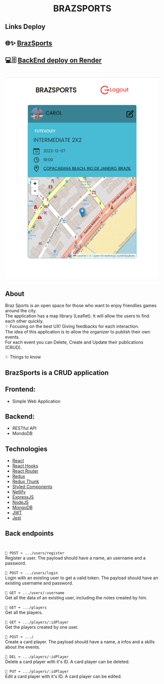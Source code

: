 <h1 align="center">BRAZSPORTS</h1>

## Links Deploy

## 🌐✨ [BrazSports](https://brazsports.netlify.app)

## 💻🗄 [BackEnd deploy on Render](https://braz-sports-backend.onrender.com/players)

<br/>

<img src="./public/public-images/detail-event.png" width="600" />
<br/>

## About

Braz Sports is an open space for those who want to enjoy friendlies games around the city.
<br>
The application has a map library (Leaflet). It will allow the users to find each other quickly. 
<br>
✨ Focusing on the best UX! Giving feedbacks for each interaction. 
<br>
The idea of this application is to allow the organizer to publish their own events.
<br>
For each event you can Delete, Create and Update their publications (CRUD).
<br/>

✨ Things to know

## BrazSports is a CRUD application

## Frontend:
- Simple Web Application

## Backend:
- RESTful API
- MondoDB

## Technologies

- [React](https://reactjs.org/)
- [React Hooks](https://reactjs.org/docs/hooks-intro.html)
- [React Router](https://reactrouter.com/web/guides/quick-start)
- [Redux](https://redux.js.org/)
- [Redux Thunk](https://github.com/reduxjs/redux-thunk)
- [Styled Components](https://styled-components.com/)
- [Netlify](https://www.netlify.com)
- [ExpressJS](https://expressjs.com)
- [NodeJS](https://nodejs.org/)
- [MongoDB](https://www.mongodb.com)
- [JWT](https://jwt.io)
- [Jest](https://jestjs.io)

## Back endpoints <br><br>

`🔹 POST ➡️ .../users/register`  
Register a user. The payload should have a name, an username and a password.

`🔹 POST ➡️ .../users/login`  
Login with an existing user to get a valid token. The payload should have an existing username and password.

`🔹 GET ➡️ .../users/:username`  
Get all the data of an existing user, including the notes created by him.

`🔹 GET ➡️ .../players`  
Get all the players.

`🔹 GET ➡️ .../players/:idPlayer`  
Get the players created by one user.

`🔹 POST ➡️ .../`  
Create a card player. The payload should have a name, a infos and a skills about the events.

`🔹 DEL ➡️ .../players/:idPlayer`  
Delete a card player with it's ID. A card player can be deleted.

`🔹 PUT ➡️ .../players/:idPlayer`  
Edit a card player with it's ID. A card player can be edited.
